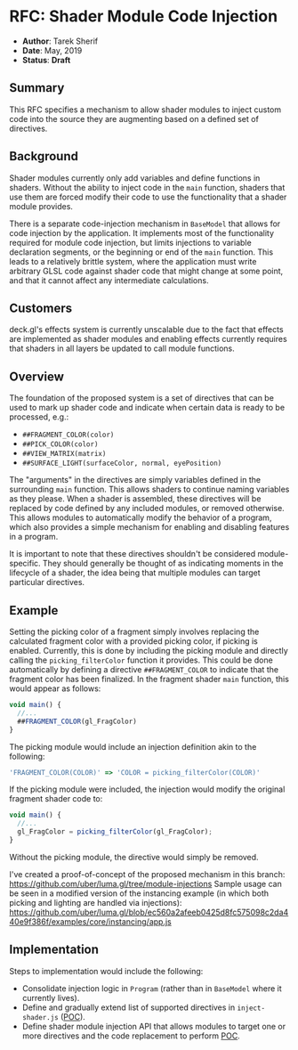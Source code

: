 # RFC: Shader Module Code Injection

* **Author**: Tarek Sherif
* **Date**: May, 2019
* **Status**: **Draft**


## Summary

This RFC specifies a mechanism to allow shader modules to inject custom code into the source they are augmenting based on a defined set of directives.


## Background

Shader modules currently only add variables and define functions in shaders. Without the ability to inject code in the `main` function, shaders that use them are forced modify their code to use the functionality that a shader module provides.

There is a separate code-injection mechanism in `BaseModel` that allows for code injection by the application. It implements most of the functionality required for module code injection, but limits injections to variable declaration segments, or the beginning or end of the `main` function. This leads to a relatively brittle system, where the application must write arbitrary GLSL code against shader code that might change at some point, and that it cannot affect any intermediate calculations.


## Customers

deck.gl's effects system is currently unscalable due to the fact that effects are implemented as shader modules and enabling effects currently requires that shaders in all layers be updated to call module functions.


## Overview

The foundation of the proposed system is a set of directives that can be used to mark up shader code and indicate when certain data is ready to be processed, e.g.:
- `##FRAGMENT_COLOR(color)`
- `##PICK_COLOR(color)`
- `##VIEW_MATRIX(matrix)`
- `##SURFACE_LIGHT(surfaceColor, normal, eyePosition)`

The "arguments" in the directives are simply variables defined in the surrounding `main` function. This allows shaders to continue naming variables as they please. When a shader is assembled, these directives will be replaced by code defined by any included modules, or removed otherwise. This allows modules to automatically modify the behavior of a program, which also provides a simple mechanism for enabling and disabling features in a program.

It is important to note that these directives shouldn't be considered module-specific. They should generally be thought of as indicating moments in the lifecycle of a shader, the idea being that multiple modules can target particular directives.


## Example

Setting the picking color of a fragment simply involves replacing the calculated fragment color with a provided picking color, if picking is enabled. Currently, this is done by including the picking module and directly calling the `picking_filterColor` function it provides. This could be done automatically by defining a directive `##FRAGMENT_COLOR` to indicate that the fragment color has been finalized. In the fragment shader `main` function, this would appear as follows:
```js
void main() {
  //...
  ##FRAGMENT_COLOR(gl_FragColor)
}
```

The picking module would include an injection definition akin to the following:
```js
'FRAGMENT_COLOR(COLOR)' => 'COLOR = picking_filterColor(COLOR)'
```

If the picking module were included, the injection would modify the original fragment shader code to:
```js
void main() {
  //...
  gl_FragColor = picking_filterColor(gl_FragColor);
}
```
Without the picking module, the directive would simply be removed.

I've created a proof-of-concept of the proposed mechanism in this branch: https://github.com/uber/luma.gl/tree/module-injections
Sample usage can be seen in a modified version of the instancing example (in which both picking and lighting are handled via injections): https://github.com/uber/luma.gl/blob/ec560a2afeeb0425d8fc575098c2da440e9f386f/examples/core/instancing/app.js

## Implementation

Steps to implementation would include the following:
- Consolidate injection logic in `Program` (rather than in `BaseModel` where it currently lives).
- Define and gradually extend list of supported directives in `inject-shader.js` ([POC](https://github.com/uber/luma.gl/blob/ec560a2afeeb0425d8fc575098c2da440e9f386f/modules/shadertools/src/lib/inject-shader.js#L13-L16)).
- Define shader module injection API that allows modules to target one or more directives and the code replacement to perform [POC](https://github.com/uber/luma.gl/blob/ec560a2afeeb0425d8fc575098c2da440e9f386f/modules/shadertools/src/modules/picking/picking.js#L117-L123).

